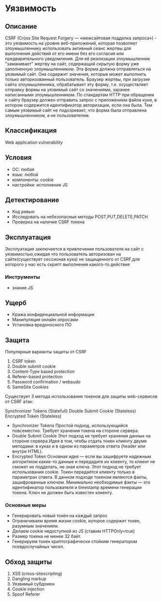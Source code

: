 # Уязвимость

## Описание
CSRF (Cross Site Request Forgery — «межсайтовая подделка запроса») - это уязвимость на уровне веб-приложений, которая позволяет злоумышленнику использовать активный сеанс жертвы для выполнения действий от его имени без его согласия или предварительного уведомления. Для её реализации злоумышленник "заманивает" жертву на сайт, содержащий скрытую форму уже заполненную злоумышленником. Эта форма должна отправляться на уязвимый сайт. Она содержит значения, которые может выполнить только авторизованный пользователь. Браузер жертвы, при загрузке сайта злоумышленника, обрабатывает эту форму, т.е. осуществляет отправку формы на уязвимый сайт со значениями, заранее написанными злоумышленником. По стандартам HTTP при обращении к сайту браузер должен отправить запрос с приложением файла куки, в котором содержится идентификатор авторизации, если она была. Тем самым уязвимый сайт не подозревает, что форма была отправлена злоумышленником, а не пользователем.

## Классификация
Web application vulnerability

## Условия
- ОС: любая
- язык: любой
- компоненты: cookie
- настройки: исполнение JS 

## Детектирование
- Код ревью
- Исследовать на небезопасные методы POST,PUT,DELETE,PATCH
- Проверка на наличие CSRF токена

## Эксплуатация
Эксплуатация заключается в привлечении пользователя на сайт с уязвимостью,ожидая что пользователь авторизован на сайте(существует сессионая кука) не защищенного от CSRF,для которого у нас есть скрипт выполнения какого-то действия

### Инструменты
- знание JS

## Ущерб
- Кража конфиденциальной информации
- Манипуляция онлайн опросами
- Установка вредоносного ПО

## Защита
Популярные варианты защиты от CSRF
1. CSRF token 
2. Double submit cookie
3. Content-Type based protection
4. Referer-based protection
5. Password confirmation / websudo
6. SameSite Cookies

Существует 3 метода использования токенов для защиты web-сервисов от CSRF атак:

Synchronizer Tokens (Statefull)
Double Submit Cookie (Stateless)
Encrypted Token (Stateless)
- Synchronizer Tokens
Простой подход, использующийся повсеместно. Требует хранения токена на стороне сервера.
- Double Submit Cookie
Этот подход не требует хранения данных на стороне сервера.Идея в том, чтобы отдать токен клиенту двумя методами: в куках и в одном из параметров ответа (header или внутри HTML).
- Encrypted Token
Основная идея — если вы зашифруете надежным алгоритмом какие-то данные и передадите их клиенту, то клиент не сможет их подделать, не зная ключа. Этот подход не требует использования cookie. Токен передаётся клиенту только в параметрах ответа.
В данном подходе токеном являются факты, зашифрованные ключом. Минимально необходимые факты — это идентификатор пользователя и timestamp времени генерации токена. Ключ не должен быть известен клиенту.

### Основные меры
- Генерировать новый токен на каждый запроc
- Ограничиваем время жизни cookie, которое содержит токен, разумным значением. 
- Делаем cookie недоступной из JS (ставим HTTPOnly=true)
- Размер токена не менее 32 байт.
- Генерируем токен криптографически стойким генератором псевдослучайных чисел.

## Обход защиты
1. XSS (cross-sitescripting)
2. Dangling markup
3. Уязвимый субдомен
4. Cookie injection
5. Spoof Referer
